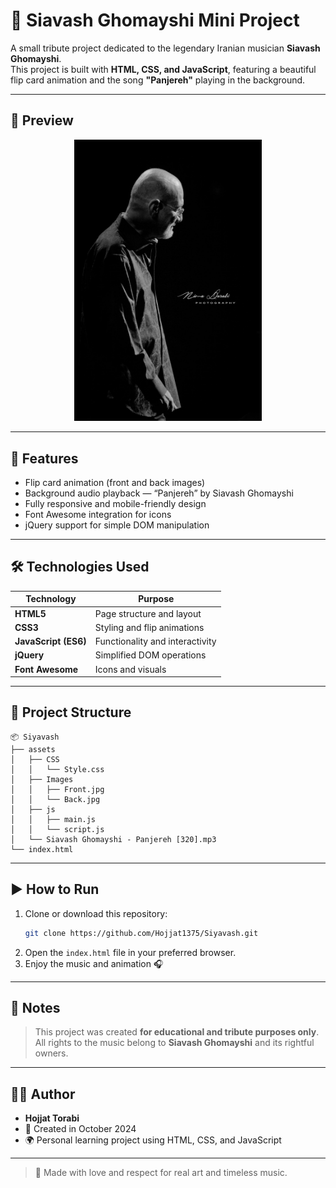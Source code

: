<!-- @format -->

# 🎵 Siavash Ghomayshi Mini Project

A small tribute project dedicated to the legendary Iranian musician **Siavash Ghomayshi**.  
This project is built with **HTML, CSS, and JavaScript**, featuring a beautiful flip card animation and the song **"Panjereh"** playing in the background.

---

## 🚀 Preview

<div align="center">
  <img src="assets/Images/Front.jpg" alt="Front Side" width="300" />
</div>

---

## 🧠 Features

- Flip card animation (front and back images)
- Background audio playback — “Panjereh” by Siavash Ghomayshi
- Fully responsive and mobile-friendly design
- Font Awesome integration for icons
- jQuery support for simple DOM manipulation

---

## 🛠️ Technologies Used

| Technology           | Purpose                         |
| -------------------- | ------------------------------- |
| **HTML5**            | Page structure and layout       |
| **CSS3**             | Styling and flip animations     |
| **JavaScript (ES6)** | Functionality and interactivity |
| **jQuery**           | Simplified DOM operations       |
| **Font Awesome**     | Icons and visuals               |

---

## 📂 Project Structure

```
📦 Siyavash
├── assets
│   ├── CSS
│   │   └── Style.css
│   ├── Images
│   │   ├── Front.jpg
│   │   └── Back.jpg
│   ├── js
│   │   ├── main.js
│   │   └── script.js
│   └── Siavash Ghomayshi - Panjereh [320].mp3
└── index.html
```

---

## ▶️ How to Run

1. Clone or download this repository:
   ```bash
   git clone https://github.com/Hojjat1375/Siyavash.git
   ```
2. Open the `index.html` file in your preferred browser.
3. Enjoy the music and animation 🎧

---

## 📜 Notes

> This project was created **for educational and tribute purposes only**.  
> All rights to the music belong to **Siavash Ghomayshi** and its rightful owners.

---

## 👨‍💻 Author

- **Hojjat Torabi**
- 📅 Created in October 2024
- 🌍 Personal learning project using HTML, CSS, and JavaScript

---

> 💖 Made with love and respect for real art and timeless music.

